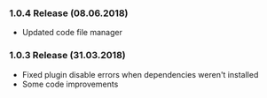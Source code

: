 ### 1.0.4 Release (08.06.2018)
* Updated code file manager

### 1.0.3 Release (31.03.2018)
* Fixed plugin disable errors when dependencies weren't installed
* Some code improvements